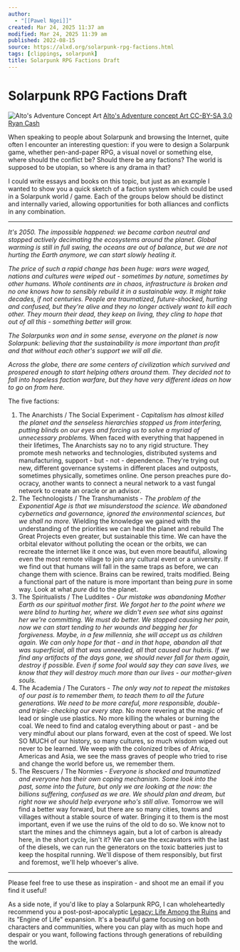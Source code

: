```yaml
---
author:
  - "[[Pawel Ngei]]"
created: Mar 24, 2025 11:37 am
modified: Mar 24, 2025 11:39 am
published: 2022-08-15
source: https://alxd.org/solarpunk-rpg-factions.html
tags: [clippings, solarpunk]
title: Solarpunk RPG Factions Draft
---
```


# Solarpunk RPG Factions Draft

![Alto's Adventure Concept Art](https://alxd.org/images/39_solarpunk_rpg_factions/alto.jpg) [Alto's Adventure concept Art CC-BY-SA 3.0 Ryan Cash](https://commons.wikimedia.org/wiki/File:Alto%27s_Adventure_concept_art_-_04_Characters_Sketch.png)

When speaking to people about Solarpunk and browsing the Internet, quite often I encounter an interesting question: if you were to design a Solarpunk game, whether pen-and-paper RPG, a visual novel or something else, where should the conflict be? Should there be any factions? The world is supposed to be utopian, so where is any drama in that?

I could write essays and books on this topic, but just as an example I wanted to show you a quick sketch of a faction system which could be used in a Solarpunk world / game. Each of the groups below should be distinct and internally varied, allowing opportunities for both alliances and conflicts in any combination.

---

*It's 2050. The impossible happened: we became carbon neutral and stopped actively decimating the ecosystems around the planet. Global warming is still in full swing, the oceans are out of balance, but we are not hurting the Earth anymore, we can start slowly healing it.*

*The price of such a rapid change has been huge: wars were waged, nations and cultures were wiped out - sometimes by nature, sometimes by other humans. Whole continents are in chaos, infrastructure is broken and no one knows how to sensibly rebuild it in a sustainable way. It might take decades, if not centuries. People are traumatized, future-shocked, hurting and confused, but they're alive and they no longer actively want to kill each other. They mourn their dead, they keep on living, they cling to hope that out of all this - something better will grow.*

*The Solarpunks won and in some sense, everyone on the planet is now Solarpunk: believing that the sustainability is more important than profit and that without each other's support we will all die.*

*Across the globe, there are some centers of civilization which survived and prospered enough to start helping others around them. They decided not to fall into hopeless faction warfare, but they have very different ideas on how to go on from here.*

The five factions:

1. The Anarchists / The Social Experiment - *Capitalism has almost killed the planet and the senseless hierarchies stopped us from interfering, putting blinds on our eyes and forcing us to solve a myriad of unnecessary problems.* When faced with everything that happened in their lifetimes, The Anarchists say no to any rigid structure. They promote mesh networks and technologies, distributed systems and manufacturing, support - but - not - dependence. They're trying out new, different governance systems in different places and outposts, sometimes physically, sometimes online. One person preaches pure do-ocracy, another wants to connect a neural network to a vast fungal network to create an oracle or an advisor.
2. The Technologists / The Transhumanists - *The problem of the Exponential Age is that we misunderstood the science. We abandoned cybernetics and governance, ignored the environmental sciences, but we shall no more.* Wielding the knowledge we gained with the understanding of the priorities we can heal the planet and rebuild The Great Projects even greater, but sustainable this time. We can have the orbital elevator without polluting the ocean or the orbits, we can recreate the internet like it once was, but even more beautiful, allowing even the most remote village to join any cultural event or a university. If we find out that humans will fall in the same traps as before, we can change them with science. Brains can be rewired, traits modified. Being a functional part of the nature is more important than being *pure* in some way. Look at what *pure* did to the planet.
3. The Spiritualists / The Luddites - *Our mistake was abandoning Mother Earth as our spiritual mother first. We forgot her to the point where we were blind to hurting her, where we didn't even see what sins against her we're committing. We must do better. We stopped causing her pain, now we can start tending to her wounds and begging her for forgiveness. Maybe, in a few millennia, she will accept us as children again. We can only hope for that - and in that hope, abandon all that was superficial, all that was unneeded, all that caused our hubris. If we find any artifacts of the days gone, we should never fall for them again, destroy if possible. Even if some fool would say they can save lives, we know that they will destroy much more than our lives - our mother-given souls.*
4. The Academia / The Curators - *The only way not to repeat the mistakes of our past is to remember them, to teach them to all the future generations. We need to be more careful, more responsible, double- and triple- checking our every step.* No more revering at the magic of lead or single use plastics. No more killing the whales or burning the coal. We need to find and catalog everything about or past - and be very mindful about our plans forward, even at the cost of speed. We lost SO MUCH of our history, so many cultures, so much wisdom wiped out never to be learned. We weep with the colonized tribes of Africa, Americas and Asia, we see the mass graves of people who tried to rise and change the world before us, we remember them.
5. The Rescuers / The Normies - *Everyone is shocked and traumatized and everyone has their own coping mechanism. Some look into the past, some into the future, but only we are looking at the now: the billions suffering, confused as we are. We should plan and dream, but right now we should help everyone who's still alive.* Tomorrow we will find a better way forward, but there are so many cities, towns and villages without a stable source of water. Bringing it to them is the most important, even if we use the ruins of the old to do so. We know not to start the mines and the chimneys again, but a lot of carbon is already here, in the short cycle, isn't it? We can use the excavators with the last of the diesels, we can run the generators on the toxic batteries just to keep the hospital running. We'll dispose of them responsibly, but first and foremost, we'll help whoever's alive.

---

Please feel free to use these as inspiration - and shoot me an email if you find it useful!

As a side note, if you'd like to play a Solarpunk RPG, I can wholeheartedly recommend you a post-post-apocalyptic [Legacy: Life Among the Ruins](https://ufopress.co.uk/legacy-game-line/) and its "Engine of Life" expansion. It's a beautiful game focusing on both characters and communities, where you can play with as much hope and despair or you want, following factions through generations of rebuilding the world.